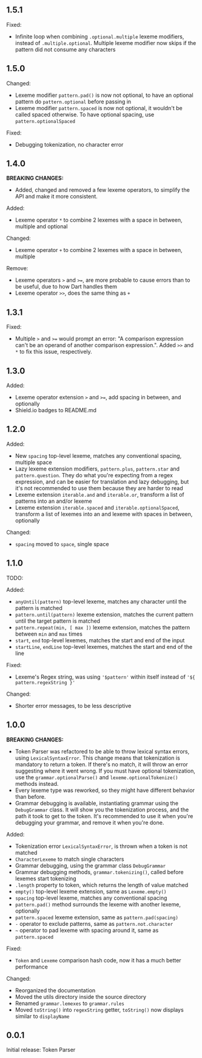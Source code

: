 ## 1.5.1

Fixed:
- Infinite loop when combining `.optional.multiple` lexeme modifiers, instead of `.multiple.optional`. Multiple lexeme modifier now skips if the pattern did not consume any characters

## 1.5.0

Changed:
- Lexeme modifier `pattern.pad()` is now not optional, to have an optional pattern do `pattern.optional` before passing in
- Lexeme modifier `pattern.spaced` is now not optional, it wouldn't be called spaced otherwise. To have optional spacing, use `pattern.optionalSpaced`

Fixed:
- Debugging tokenization, no character error

## 1.4.0

**BREAKING CHANGES:**
- Added, changed and removed a few lexeme operators, to simplify the API and make it more consistent.

Added:
- Lexeme operator `*` to combine 2 lexemes with a space in between, multiple and optional

Changed:
- Lexeme operator `+` to combine 2 lexemes with a space in between, multiple 

Remove:
- Lexeme operators `>` and `>=`, are more probable to cause errors than to be useful, due to how Dart handles them
- Lexeme operator `>>`, does the same thing as `+`

## 1.3.1

Fixed:
- Multiple `>` and `>=` would prompt an error: "A comparison expression can't be an operand of another comparison expression.". Added `>>` and `*` to fix this issue, respectively.

## 1.3.0

Added:
- Lexeme operator extension `>` and `>=`, add spacing in between, and optionally
- Shield.io badges to README.md

## 1.2.0

Added:
- New `spacing` top-level lexeme, matches any conventional spacing, multiple space
- Lazy lexeme extension modifiers, `pattern.plus`, `pattern.star` and `pattern.question`. They do what you're expecting from a regex expression, and can be easier for translation and lazy debugging, but it's not 
recommended to use them because they are harder to read
- Lexeme extension `iterable.and` and `iterable.or`, transform a list of patterns into an and/or lexeme
- Lexeme extension `iterable.spaced` and `iterable.optionalSpaced`, transform a list of lexemes into an and lexeme with spaces in between, optionally

Changed:
- `spacing` moved to `space`, single space

## 1.1.0

TODO:

Added:
- `anyUntil(pattern)` top-level lexeme, matches any character until the pattern is matched
- `pattern.until(pattern)` lexeme extension, matches the current pattern until the target pattern is matched
- `pattern.repeat(min, [ max ])` lexeme extension, matches the pattern between `min` and `max` times
- `start`, `end` top-level lexemes, matches the start and end of the input
- `startLine`, `endLine` top-level lexemes, matches the start and end of the line

Fixed:
- Lexeme's Regex string, was using `'$pattern'` within itself instead of `'${ pattern.regexString }'`

Changed:
- Shorter error messages, to be less descriptive

## 1.0.0

**BREAKING CHANGES:**
- Token Parser was refactored to be able to throw lexical syntax errors, using `LexicalSyntaxError`. This change means that tokenization is mandatory to return a token. If there's no match, it will throw an error suggesting where it went wrong. If you must have optional tokenization, use the `grammar.optionalParse()` and `lexeme.optionalTokenize()` methods instead.
- Every lexeme type was reworked, so they might have different behavior than before.
- Grammar debugging is available, instantiating grammar using the `DebugGrammar` class. It will show you the tokenization process, and the path it took to get to the token. It's recommended to use it when you're debugging your grammar, and remove it when you're done.

Added:
- Tokenization error `LexicalSyntaxError`, is thrown when a token is not matched
- `CharacterLexeme` to match single characters
- Grammar debugging, using the grammar class `DebugGrammar`
- Grammar debugging methods, `grammar.tokenizing()`, called before lexemes start tokenizing
- `.length` property to token, which returns the length of value matched
- `empty()` top-level lexeme extension, same as `Lexeme.empty()`
- `spacing` top-level lexeme, matches any conventional spacing
- `pattern.pad()` method surrounds the lexeme with another lexeme, optionally
- `pattern.spaced` lexeme extension, same as `pattern.pad(spacing)`
- `-` operator to exclude patterns, same as `pattern.not.character`
- `~` operator to pad lexeme with spacing around it, same as `pattern.spaced`

Fixed:
- `Token` and `Lexeme` comparison hash code, now it has a much better performance

Changed:
- Reorganized the documentation
- Moved the utils directory inside the source directory
- Renamed `grammar.lemexes` to `grammar.rules`
- Moved `toString()` into `regexString` getter, `toString()` now displays similar to `displayName`

## 0.0.1

Initial release: Token Parser
